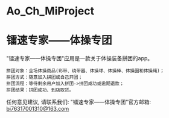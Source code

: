 # Ao_Ch_MiProject
# 镭速专家——体操专团

  "镭速专家——体操专团"应用是一款关于体操装备拼团的app。

    拼团对象：全场体操商品(彩带、绕带器、体操球、体操棒、体操圈和体操绳)；
    拼团方式：随意加入拼团或自己开团；
    拼团流程：等待剩余用户加入拼团->拼团成功或逾期退款；
    拼团结果：拼团成功、到店取货。

   任何意见建议, 请联系我们: 
   "镭速专家——体操专团"官方邮箱: bi76317001310@163.com
